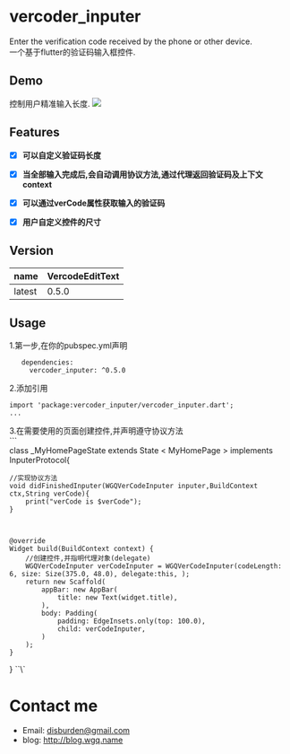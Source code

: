 # vercoder\_inputer
Enter the verification code received by the phone or other device.  
一个基于flutter的验证码输入框控件.

## Demo  
控制用户精准输入长度.
![][image-1]  

## Features
- [x] **可以自定义验证码长度**  
- [x] **当全部输入完成后,会自动调用协议方法,通过代理返回验证码及上下文context**  
- [x] **可以通过verCode属性获取输入的验证码**
- [x] **用户自定义控件的尺寸**  


## Version
name|VercodeEditText
---|---
latest|0.5.0

## Usage
1.第一步,在你的pubspec.yml声明

	   dependencies:
	     vercoder_inputer: ^0.5.0
2.添加引用

	import 'package:vercoder_inputer/vercoder_inputer.dart';
	...
	
3.在需要使用的页面创建控件,并声明遵守协议方法  
\`\`\`  
class \_MyHomePageState extends State < MyHomePage > implements InputerProtocol{

	//实现协议方法
	void didFinishedInputer(WGQVerCodeInputer inputer,BuildContext ctx,String verCode){
		print("verCode is $verCode");
	}
	
	
	
	@override
	Widget build(BuildContext context) {
		//创建控件,并指明代理对象(delegate)
		WGQVerCodeInputer verCodeInputer = WGQVerCodeInputer(codeLength: 6, size: Size(375.0, 48.0), delegate:this, );
		return new Scaffold(
			appBar: new AppBar(
				title: new Text(widget.title),
			),
			body: Padding(
				padding: EdgeInsets.only(top: 100.0),
				child: verCodeInputer,
			)
		);
	}
} 
\`\`\\\`
# Contact me
- Email:  disburden@gmail.com
- blog: http://blog.wgq.name

[image-1]:	https://github.com/disburden/vercoder_inputer/blob/master/ScreenShots/verCode.gif?raw=true